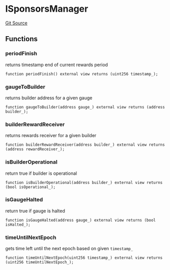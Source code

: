 # ISponsorsManager

[Git Source](https://github.com/rsksmart/builder-incentives-sc/blob/e30e31153f9f6ad9e5f8418bbe4287884b6475ef/src/interfaces/ISponsorsManager.sol)

## Functions

### periodFinish

returns timestamp end of current rewards period

```solidity
function periodFinish() external view returns (uint256 timestamp_);
```

### gaugeToBuilder

returns builder address for a given gauge

```solidity
function gaugeToBuilder(address gauge_) external view returns (address builder_);
```

### builderRewardReceiver

returns rewards receiver for a given builder

```solidity
function builderRewardReceiver(address builder_) external view returns (address rewardReceiver_);
```

### isBuilderOperational

return true if builder is operational

```solidity
function isBuilderOperational(address builder_) external view returns (bool isOperational_);
```

### isGaugeHalted

return true if gauge is halted

```solidity
function isGaugeHalted(address gauge_) external view returns (bool isHalted_);
```

### timeUntilNextEpoch

gets time left until the next epoch based on given `timestamp_`

```solidity
function timeUntilNextEpoch(uint256 timestamp_) external view returns (uint256 timeUntilNextEpoch_);
```
